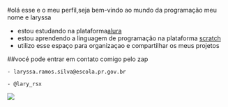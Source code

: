 #olá esse e o meu perfil,seja bem-vindo ao mundo da programação
  meu nome e laryssa 
  - estou estudando na plataforma[alura](https://www.alura.com.br/)
  - estou aprendendo a linguagem de programação na plataforma [scratch](https://scratch.mit.edu/)
  - utilizo esse espaço para organizaçao e compartilhar os meus projetos

  ##vocé pode entrar em contato comigo pelo zap
  
    - laryssa.ramos.silva@escola.pr.gov.br
    
    - @lary_rsx

![](https://media.tenor.com/VNj0eJnLplgAAAAM/elmo-shrug.gif)








